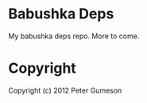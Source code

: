 Babushka Deps
=========================

My babushka deps repo. More to come.

Copyright
========

Copyright (c) 2012 Peter Gumeson

